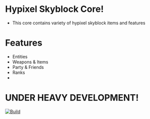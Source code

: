# Hypixel Skyblock Core!
- This core contains variety of hypixel skyblock items and features
# Features 
- Entities 
- Weapons & Items
- Party & Friends
- Ranks
- 
# UNDER HEAVY DEVELOPMENT!

[![Build](https://github.com/dumbo-the-developer/GodSpunkySkyblockCore/actions/workflows/maven.yml/badge.svg)](https://github.com/dumbo-the-developer/GodSpunkySkyblockCore/actions/workflows/maven.yml)

